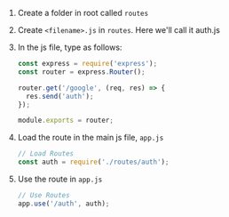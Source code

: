 1.  Create a folder in root called `routes`

2.  Create `<filename>.js` in `routes`. Here we'll call it auth.js

3.  In the js file, type as follows:

    ```js
    const express = require('express');
    const router = express.Router();
    
    router.get('/google', (req, res) => {
      res.send('auth');
    });
    
    module.exports = router;
    ```

4.  Load the route in the main js file, `app.js`

    ```js
    // Load Routes
    const auth = require('./routes/auth');
    ```

    

5.  Use the route in `app.js`

    ```js
    // Use Routes
    app.use('/auth', auth);    
    ```

    
